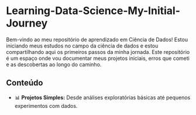 # Learning-Data-Science-My-Initial-Journey
Bem-vindo ao meu repositório de aprendizado em Ciência de Dados! Estou iniciando meus estudos no campo da ciência de dados e estou compartilhando aqui os primeiros passos da minha jornada. Este repositório é um espaço onde vou documentar meus projetos iniciais, erros que cometi e as descobertas ao longo do caminho.

## Conteúdo

- 📊 **Projetos Simples:** Desde análises exploratórias básicas até pequenos experimentos com dados.
